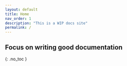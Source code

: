 ```yaml
---
layout: default
title: Home
nav_order: 1
description: "This is a WIP docs site"
permalink: /
---
```


## Focus on writing good documentation
{: .no_toc }
